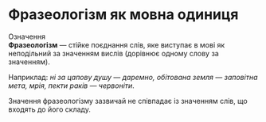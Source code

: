 # Фразеологізм як мовна одиниця

<div class="space">
<div class="eoz-wrap">
<span class="eoz">Означення</span>
<div class="eoz-text">
<b>Фразеологiзм</b> — стiйке поєднання слiв, яке виступає в мовi як неподiльний за значенням вислiв (дорiвнює одному слову за значенням).
</div>
</div>
</div>

Наприклад: *нi за цапову душу — даремно, обiтована земля — заповiтна мета, мрiя, пекти ракiв — червонiти*.

Значення фразеологiзму зазвичай не спiвпадає iз значенням слiв, що входять до його складу.